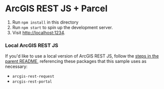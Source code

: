 # ArcGIS REST JS + Parcel

1. Run `npm install` in this directory
1. Run `npm start` to spin up the development server.
1. Visit [http://localhost:1234](http://localhost:1234).

### Local ArcGIS REST JS

If you'd like to use a local version of ArcGIS REST JS, follow the [steps in the parent README](../README.md#local-arcgis-rest-js-npm), referencing these packages that this sample uses as necessary:

- `arcgis-rest-request`
- `arcgis-rest-portal`
